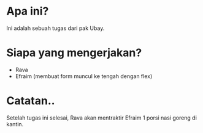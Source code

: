 # Apa ini?
Ini adalah sebuah tugas dari pak Ubay.

# Siapa yang mengerjakan?
- Rava
- Efraim (membuat form muncul ke tengah dengan flex)

# Catatan..
Setelah tugas ini selesai, Rava akan mentraktir Efraim 1 porsi nasi goreng di kantin.